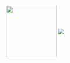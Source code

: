 
<div>
<img align="center" height="140" src="http://tiebapic.baidu.com/forum/w%3D580/sign=c29b9b9ba77eca80120539efa1229712/1f535d08b3de9c82a1d2c4377b81800a18d843db.jpg">
<img align="center" src="https://github-readme-stats.vercel.app/api?username=junhuanchen&hide_title=true&hide_border=true&show_icons=true&include_all_commits=true&line_height=21&bg_color=0,EC6C6C,FFD479,FFFC79,73FA79&theme=graywhite&locale=cn">
</div>
